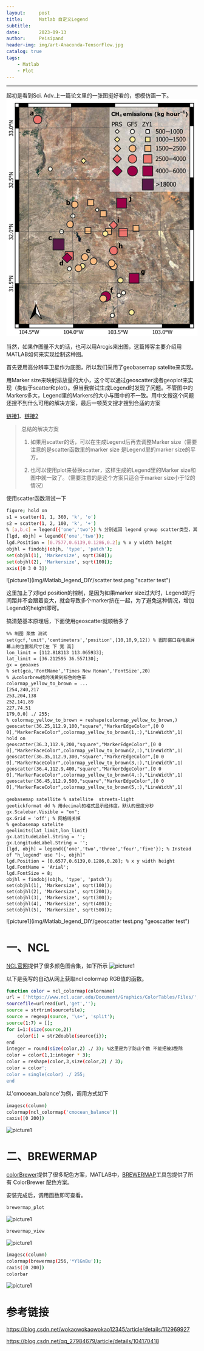 ```yaml
---
layout:     post
title:      Matlab 自定义Legend
subtitle:   
date:       2023-09-13
author:     Peisipand
header-img: img/art-Anaconda-TensorFlow.jpg
catalog: true
tags:
    - Matlab
    - Plot
---
```



---

起初是看到Sci. Adv.上一篇论文里的一张图挺好看的，想模仿画一下。
![picture1](img/Matlab_legend_DIY/SA.png "SA")

当然，如果作图量不大的话，也可以用Arcgis来出图，这篇博客主要介绍用MATLAB如何来实现绘制这种图。

首先要用高分辨率卫星作为底图，所以我们采用了geobasemap satelite来实现。

用Marker size来映射排放量的大小，这个可以通过geoscatter或者geoplot来实现（类似于scatter和plot）。但当我尝试生成Legend时发现了问题。不管图中的Markers多大，Legend里的Markers的大小与图中的不一致。用中文搜这个问题还搜不到什么可用的解决方案，最后一顿英文搜才搜到合适的方案

[链接1](https://www.mathworks.com/matlabcentral/answers/97779-why-is-the-marker-size-in-the-legend-of-a-scatter-plot-not-equal-to-the-marker-size-in-the-plot)、[链接2](https://ww2.mathworks.cn/matlabcentral/answers/503622-controlling-the-size-of-legend-markers-separately-from-the-font-size-of-legend-labels)

> 总结的解决方案
>
> 1. 如果用scatter的话，可以在生成Legend后再去调整Marker size（需要注意的是scatter函数里的marker size 是Legend里的marker size的平方。
>
> 2. 也可以使用plot来替换scatter，这样生成的Legend里的Marker size和图中就一致了。（需要注意的是这个方案只适合于marker size小于12的情况）

使用scatter函数测试一下

```bash
figure; hold on
s1 = scatter(1, 1, 360, 'k', 'o') 
s2 = scatter(1, 2, 100, 'k', '+')
% [a,b,c] = legend({'one','two'}) % 分别返回 legend group scatter类型，其中Group 中有可以设置Legend里marker的选项
[lgd, objh] = legend({'one','two'}); 
lgd.Position = [0.7577,0.6139,0.1286,0.2]; % x y width height
objhl = findobj(objh, 'type', 'patch');
set(objhl(1), 'Markersize', sqrt(360));
set(objhl(2), 'Markersize', sqrt(100));
axis([0 3 0 3])
```
![picture1](img/Matlab_legend_DIY/scatter test.png "scatter test")

这里加上了对lgd position的控制，是因为如果marker size过大时，Legend的行间距并不会跟着变大，就会导致多个marker挤在一起，为了避免这种情况，增加Legend的height即可。

搞清楚基本原理后，下面使用geoscatter就顺畅多了

```
%% 制图 聚焦 测试
set(gcf,'unit','centimeters','position',[10,10,9,12]) % 图形窗口在电脑屏幕上的位置和尺寸[左 下 宽 高]
lon_limit = [112.818113 113.065933];
lat_limit = [36.212595 36.557130];
gx = geoaxes
% set(gca,'FontName','Times New Roman','FontSize',20) 
% 从colorbrew找的浅黄到棕色的色带
colormap_yellow_to_brown = ...
[254,240,217
253,204,138
252,141,89
227,74,51
179,0,0] ./ 255;
% colormap_yellow_to_brown = reshape(colormap_yellow_to_brown,)
geoscatter(36.25,112.9,100,"square","MarkerEdgeColor",[0 0 0],"MarkerFaceColor",colormap_yellow_to_brown(1,:),"LineWidth",1)
hold on 
geoscatter(36.3,112.9,200,"square","MarkerEdgeColor",[0 0 0],"MarkerFaceColor",colormap_yellow_to_brown(2,:),"LineWidth",1)
geoscatter(36.35,112.9,300,"square","MarkerEdgeColor",[0 0 0],"MarkerFaceColor",colormap_yellow_to_brown(3,:),"LineWidth",1)
geoscatter(36.4,112.9,400,"square","MarkerEdgeColor",[0 0 0],"MarkerFaceColor",colormap_yellow_to_brown(4,:),"LineWidth",1)
geoscatter(36.45,112.9,500,"square","MarkerEdgeColor",[0 0 0],"MarkerFaceColor",colormap_yellow_to_brown(5,:),"LineWidth",1)

geobasemap satellite % satellite  streets-light
geotickformat dd % 用decimal的格式显示经纬度，默认的是度分秒
gx.Scalebar.Visible = "on";
gx.Grid = 'off'; % 网格线关掉
% geobasemap satelite
geolimits(lat_limit,lon_limit)
gx.LatitudeLabel.String = '';
gx.LongitudeLabel.String = '';
[lgd, objh] = legend({'one','two','three','four','five'}); % Instead of "h_legend" use "[~, objh]"
lgd.Position = [0.6577,0.6139,0.1286,0.28]; % x y width height
lgd.FontName = 'Arial';
lgd.FontSize = 8;
objhl = findobj(objh, 'type', 'patch');
set(objhl(1), 'Markersize', sqrt(100));
set(objhl(2), 'Markersize', sqrt(200));
set(objhl(3), 'Markersize', sqrt(300));
set(objhl(4), 'Markersize', sqrt(400));
set(objhl(5), 'Markersize', sqrt(500));
```

![picture1](img/Matlab_legend_DIY/geoscatter test.png "geoscatter test")





# 一、NCL

[NCL官网](https://blog.csdn.net/peisipand?spm=1001.2101.3001.5343)提供了很多颜色图合集，如下所示
![picture1](img/Matlab_legend_DIY/ncl.png "图1")

以下是我写的自动从网上获取ncl colormap RGB值的函数。

```bash
function color = ncl_colormap(colorname)
url = ['https://www.ncl.ucar.edu/Document/Graphics/ColorTables/Files/',colorname,'.rgb'];
sourcefile=urlread(url,'get','');
source = strtrim(sourcefile);
source = regexp(source, '\s+', 'split');
source(1:7) = [];
for i=1:(size(source,2))
    color(i) = str2double(source{i});    
end
integer = round(size(color,2) ./ 3); %这里是为了防止个数 不能把被3整除
color = color(1,1:integer * 3);
color = reshape(color,3,size(color,2) / 3);
color = color';
color = single(color) ./ 255;
end
```

以'cmocean_balance'为例，调用方式如下

```bash
imagesc(column)
colormap(ncl_colormap('cmocean_balance'))
caxis([0 200])
```

![picture1](/img/Matlab_legend_DIY/ncl_cmocean_balance.jpg "图2")

# 二、BREWERMAP

[colorBrewer](https://colorbrewer2.org/#type=sequential&scheme=BuGn&n=3)提供了很多配色方案，MATLAB中，[BREWERMAP](https://www.mathworks.com/matlabcentral/fileexchange/45208-colorbrewer-attractive-and-distinctive-colormaps)工具包提供了所有 ColorBrewer 配色方案。

安装完成后，调用函数即可查看。

```bash
brewermap_plot
```
![picture1](/img/Matlab_legend_DIY/brewermap_plot.jpg "图3")

```bash
brewermap_view
```
![picture1](/img/Matlab_legend_DIY/brewermap_view.jpg "图4")

```bash
imagesc(column)
colormap(brewermap(256,'*YlGnBu'));
caxis([0 200])
colorbar
```
![picture1](/img/Matlab_legend_DIY/brewermap_YlGnBu.jpg "图5")




# 参考链接

https://blog.csdn.net/wokaowokaowokao12345/article/details/112969927

https://blog.csdn.net/qq_27984679/article/details/104170418